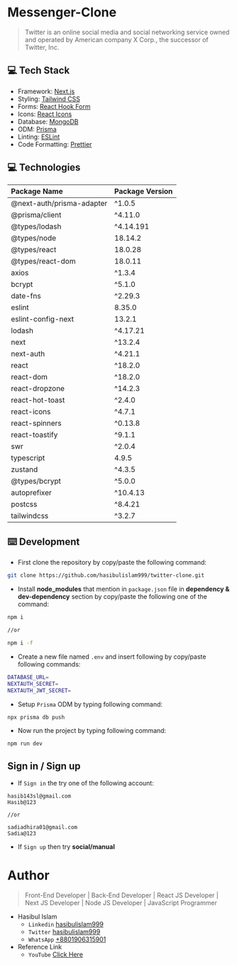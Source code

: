 # Messenger-Clone

> Twitter is an online social media and social networking service owned and operated by American company X Corp., the successor of Twitter, Inc.

## 💻 Tech Stack

- Framework: [Next.js](https://nextjs.org/)
- Styling: [Tailwind CSS](https://tailwindcss.com/)
- Forms: [React Hook Form](https://react-hook-form.com/)
- Icons: [React Icons](https://react-icons.github.io/react-icons/)
- Database: [MongoDB](https://www.mongodb.com/)
- ODM: [Prisma](https://www.prisma.io/)
- Linting: [ESLint](https://eslint.org/)
- Code Formatting: [Prettier](https://prettier.io/)

## 💻 Technologies

| Package Name              | Package Version |
| :------------------------ | :-------------- |
| @next-auth/prisma-adapter | ^1.0.5          |
| @prisma/client            | ^4.11.0         |
| @types/lodash             | ^4.14.191       |
| @types/node               | 18.14.2         |
| @types/react              | 18.0.28         |
| @types/react-dom          | 18.0.11         |
| axios                     | ^1.3.4          |
| bcrypt                    | ^5.1.0          |
| date-fns                  | ^2.29.3         |
| eslint                    | 8.35.0          |
| eslint-config-next        | 13.2.1          |
| lodash                    | ^4.17.21        |
| next                      | ^13.2.4         |
| next-auth                 | ^4.21.1         |
| react                     | ^18.2.0         |
| react-dom                 | ^18.2.0         |
| react-dropzone            | ^14.2.3         |
| react-hot-toast           | ^2.4.0          |
| react-icons               | ^4.7.1          |
| react-spinners            | ^0.13.8         |
| react-toastify            | ^9.1.1          |
| swr                       | ^2.0.4          |
| typescript                | 4.9.5           |
| zustand                   | ^4.3.5          |
| @types/bcrypt             | ^5.0.0          |
| autoprefixer              | ^10.4.13        |
| postcss                   | ^8.4.21         |
| tailwindcss               | ^3.2.7          |

## ⌨️ Development

- First clone the repository by copy/paste the following command:

```bash
git clone https://github.com/hasibulislam999/twitter-clone.git
```

- Install **node_modules** that mention in `package.json` file in **dependency & dev-dependency** section by copy/paste the following one of the command:

```bash
npm i

//or

npm i -f
```

- Create a new file named `.env` and insert following by copy/paste following commands:

```bash
DATABASE_URL=
NEXTAUTH_SECRET=
NEXTAUTH_JWT_SECRET=
```

- Setup `Prisma` ODM by typing following command:

```bash
npx prisma db push
```

- Now run the project by typing following command:

```bash
npm run dev
```

## Sign in / Sign up

- If `Sign in` the try one of the following account:

```
hasib143sl@gmail.com
Hasib@123

//or

sadiadhira01@gmail.com
Sadia@123
```

- If `Sign up` then try **social/manual**

# Author

> Front-End Developer | Back-End Developer | React JS Developer | Next JS Developer | Node JS Developer | JavaScript Programmer

- Hasibul Islam
  - `Linkedin` [hasibulislam999](https://www.linkedin.com/in/hasibulislam999)
  - `Twitter` [hasibulislam999](https://twitter.com/hasibulislam999)
  - `WhatsApp` [+8801906315901](https://wa.me/01906315901)
- Reference Link
  - `YouTube` [Click Here](https://www.youtube.com/watch?v=ytkG7RT6SvU)
